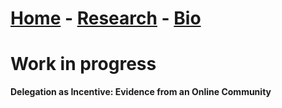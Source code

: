 # [Home](./index.html)  -  [Research](./research.html) - [Bio](./bio.html)

# Work in progress

**Delegation as Incentive: Evidence from an Online Community**
